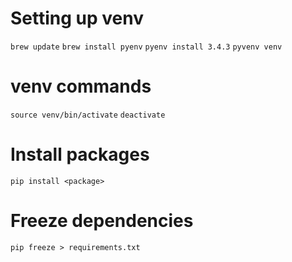 # Setting up venv

`brew update`
`brew install pyenv`
`pyenv install 3.4.3`
`pyvenv venv`

# venv commands

`source venv/bin/activate`
`deactivate`

# Install packages

`pip install <package>`

# Freeze dependencies

`pip freeze > requirements.txt`

